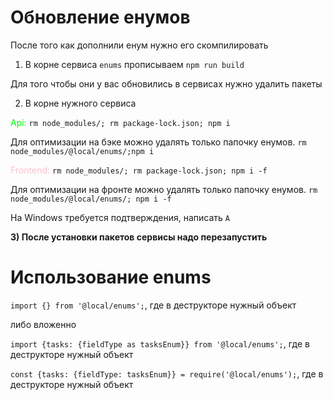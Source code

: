 # Обновление енумов
После того как дополнили енум нужно его скомпилировать
1) В корне сервиса `enums` прописываем `npm run build`

Для того чтобы они у вас обновились в сервисах нужно удалить пакеты

2) В корне нужного сервиса 

<span style="color: lime">Api: </span>
`rm node_modules/; rm package-lock.json; npm i`

Для оптимизации на бэке можно удалять только папочку енумов. `rm node_modules/@local/enums/;npm i`

<span style="color: pink">Frontend: </span>
`rm node_modules/; rm package-lock.json; npm i -f`

Для оптимизации на фронте можно удалять только папочку енумов. `rm node_modules/@local/enums/; npm i -f`

На Windows требуется подтверждения, написать `A`

**3) После установки пакетов сервисы надо перезапустить**

# Использование enums

`import {} from '@local/enums';`, где в деструкторе нужный объект

либо вложенно

`import {tasks: {fieldType as tasksEnum}} from '@local/enums';`, где в деструкторе нужный объект

`const {tasks: {fieldType: tasksEnum}} = require('@local/enums');`, где в деструкторе нужный объект